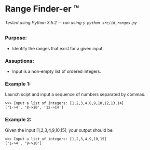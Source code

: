 # Range Finder-er :tm:
###### Tested using Python 3.5.2 -- run using ```$ python src/id_ranges.py```

### Purpose:

* Identify the ranges that exist for a given input.

### Assuptions:

* Input is a non-empty list of ordered integers.

### Example 1:

Launch scipt and input a sequence of numbers separated by commas.

```
>>> Input a list of integers: [1,2,3,4,8,9,10,12,13,14]
['1->4', '8->10', '12->14']
```

### Example 2:

Given the input [1,2,3,4,9,10,15], your output should be:

```
>>> Input a list of integers: [1,2,3,4,9,10,15]
['1->4', '9->10']
```


